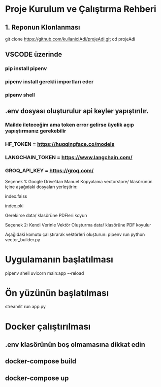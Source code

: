 # Proje Kurulum ve Çalıştırma Rehberi

## 1. Reponun Klonlanması

git clone https://github.com/kullaniciAdi/projeAdi.git
cd projeAdi


## VSCODE üzerinde
### pip install pipenv
### pipenv install gerekli importları eder
### pipenv shell

## .env dosyası oluşturulur api keyler yapıştırılır. 
### Mailde ileteceğim ama token error gelirse üyelik açıp yapıştırmanız gerekebilir 
### HF_TOKEN = https://huggingface.co/models
### LANGCHAIN_TOKEN = https://www.langchain.com/
### GROQ_API_KEY = https://groq.com/

Seçenek 1: Google Drive’dan Manuel Kopyalama
vectorstore/ klasörünün içine aşağıdaki dosyaları yerleştirin:

index.faiss

index.pkl

Gerekirse data/ klasörüne PDFleri koyun

Seçenek 2: Kendi Verinle Vektör Oluşturma
data/ klasörüne PDF koyulur

Aşağıdaki komutu çalıştırarak vektörleri oluşturun:
pipenv run python vector_builder.py

# Uygulamanın başlatılması
pipenv shell
uvicorn main:app --reload

# Ön yüzünün başlatılması
streamlit run app.py


# Docker çalıştırılması
## .env klasörünün boş olmamasına dikkat edin
## docker-compose build
## docker-compose up
